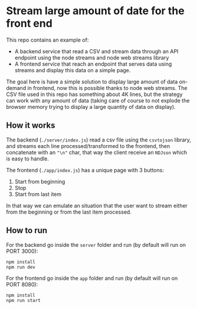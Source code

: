 # Stream large amount of date for the front end

This repo contains an example of:
- A backend service that read a CSV and stream data through an API endpoint using the node streams and node web streams library
- A frontend service that reach an endpoint that serves data using streams and display this data on a simple page.

The goal here is have a simple solution to display large amount of data on-demand in frontend, now this is possible thanks to node web streams. The CSV file used in this repo has something about 4K lines, but the strategy can work with any amount of data (taking care of course to not explode the browser memory trying to display a large quantity of data on display).

## How it works

The backend (`./server/index.js`) read a csv file using the `csvtojson` library, and streams each line processed/transformed to the frontend, then concatenate with an `"\n"` char, that way the client receive an `NDJson` which is easy to handle.

The frontend (`./app/index.js`) has a unique page with 3 buttons:
    <ol>
        <li>Start from beginning</li>
        <li>Stop</li>
        <li>Start from last item</li>
    </ol>

In that way we can emulate an situation that the user want to stream either from the beginning or from the last item processed.

## How to run
For the backend go inside the `server` folder and run (by default will run on PORT 3000):
```
npm install
npm run dev
```

For the frontend go inside the `app` folder and run (by default will run on PORT 8080):
```
npm install
npm run start
```